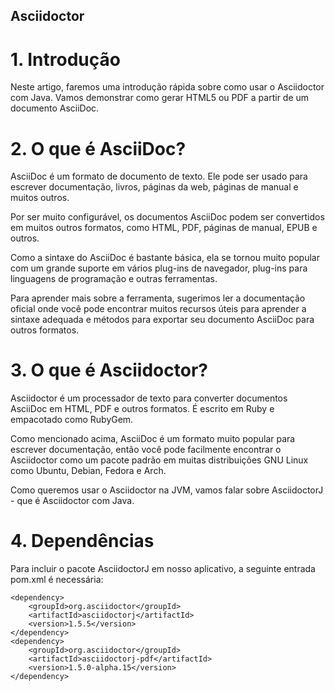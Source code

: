 ## Asciidoctor

# 1. Introdução
Neste artigo, faremos uma introdução rápida sobre como usar o Asciidoctor com Java. Vamos demonstrar como gerar HTML5 ou PDF a partir de um documento AsciiDoc.

# 2. O que é AsciiDoc?
AsciiDoc é um formato de documento de texto. Ele pode ser usado para escrever documentação, livros, páginas da web, páginas de manual e muitos outros.

Por ser muito configurável, os documentos AsciiDoc podem ser convertidos em muitos outros formatos, como HTML, PDF, páginas de manual, EPUB e outros.

Como a sintaxe do AsciiDoc é bastante básica, ela se tornou muito popular com um grande suporte em vários plug-ins de navegador, plug-ins para linguagens de programação e outras ferramentas.

Para aprender mais sobre a ferramenta, sugerimos ler a documentação oficial onde você pode encontrar muitos recursos úteis para aprender a sintaxe adequada e métodos para exportar seu documento AsciiDoc para outros formatos.

# 3. O que é Asciidoctor?
Asciidoctor é um processador de texto para converter documentos AsciiDoc em HTML, PDF e outros formatos. É escrito em Ruby e empacotado como RubyGem.

Como mencionado acima, AsciiDoc é um formato muito popular para escrever documentação, então você pode facilmente encontrar o Asciidoctor como um pacote padrão em muitas distribuições GNU Linux como Ubuntu, Debian, Fedora e Arch.

Como queremos usar o Asciidoctor na JVM, vamos falar sobre AsciidoctorJ - que é Asciidoctor com Java.

# 4. Dependências
Para incluir o pacote AsciidoctorJ em nosso aplicativo, a seguinte entrada pom.xml é necessária:

```
<dependency>
    <groupId>org.asciidoctor</groupId>
    <artifactId>asciidoctorj</artifactId>
    <version>1.5.5</version>
</dependency>
<dependency>
    <groupId>org.asciidoctor</groupId>
    <artifactId>asciidoctorj-pdf</artifactId>
    <version>1.5.0-alpha.15</version>
</dependency>
```